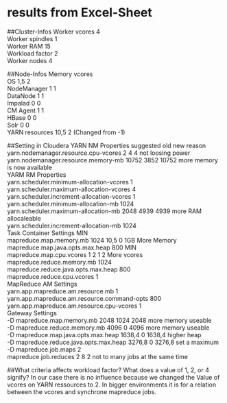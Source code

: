 # results from Excel-Sheet

##Cluster-Infos
Worker vcores	4  	
Worker spindles	1  
Worker RAM	15  
Workload factor	2  
Worker nodes	4  

##Node-Infos
                Memory	vcores  
OS		1,5	2  
NodeManager	1	1  
DataNode	1	1  
Impalad		0	0  
CM Agent	1	1  
HBase		0	0  
Solr		0	0  
YARN resources	10,5	2 (Changed from -1)  
  
##Setting in Cloudera
YARN NM Properties				suggested	old	new	reason  
yarn.nodemanager.resource.cpu-vcores		2		4	4	not loosing power  
yarn.nodemanager.resource.memory-mb		10752		3852	10752	more memory is now available  
YARM RM Properties				  
yarn.scheduler.minimum-allocation-vcores	1  			
yarn.scheduler.maximum-allocation-vcores	4  			
yarn.scheduler.increment-allocation-vcores	1  			
yarn.scheduler.minimum-allocation-mb		1024  			
yarn.scheduler.maximum-allocation-mb		2048		4939	4939	more RAM allocaleable  
yarn.scheduler.increment-allocation-mb		1024			  
Task Container Settings		MIN		  
mapreduce.map.memory.mb				1024	10,5	0	1GB	More Memory  
mapreduce.map.java.opts.max.heap	800	MIN		  
mapreduce.map.cpu.vcores		1	2		1	2	More vcores  
mapreduce.reduce.memory.mb			1024			  
mapreduce.reduce.java.opts.max.heap		800			  
mapreduce.reduce.cpu.vcores			1			  
MapReduce AM Settings				  
yarn.app.mapreduce.am.resource.mb		1  			
yarn.app.mapreduce.am.resource.command-opts	800			  
yarn.app.mapreduce.am.resource.cpu-vcores	1			  
Gateway Settings				  
-D mapreduce.map.memory.mb			2048		1024	2048	more memory useable  
-D mapreduce.reduce.memory.mb			4096		0	4096	more memory useable  
-D mapreduce.map.java.opts.max.heap		1638,4		0	1638,4	higher heap  
-D mapreduce.reduce.java.opts.max.heap		3276,8		0	3276,8	set a maximum  
-D mapreduce.job.maps				2			  
mapreduce.job.reduces				2		8	2	not to many jobs at the same time  



##What criteria affects workload factor? What does a value of 1, 2, or 4 signify?
In our case there is no influence because we changed the Value of vcores on YARN ressources to 2. In bigger environments it is for a relation between the vcores and synchrone mapreduce jobs.